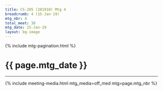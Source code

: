 ```yaml
---
title: CS-205 (201910) Mtg 4
breadcrumb: 4 (15-Jan-19)
mtg_nbr: 4
total_meet: 38
mtg_date: 15-Jan-19
layout: bg-image
---
```

{% include mtg-pagination.html %}
<h1 class="text-center">{{ page.mtg_date }}</h1>
<hr />
{% include meeting-media.html mtg_media=off_med mtg=page.mtg_nbr %}
